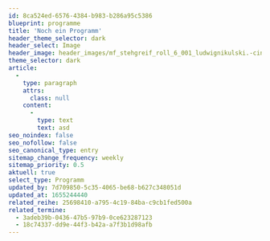 ```yaml
---
id: 8ca524ed-6576-4384-b983-b286a95c5386
blueprint: programme
title: 'Noch ein Programm'
header_theme_selector: dark
header_select: Image
header_image: header_images/mf_stehgreif_roll_6_001_ludwignikulski.-cinematic.jpg
theme_selector: dark
article:
  -
    type: paragraph
    attrs:
      class: null
    content:
      -
        type: text
        text: asd
seo_noindex: false
seo_nofollow: false
seo_canonical_type: entry
sitemap_change_frequency: weekly
sitemap_priority: 0.5
aktuell: true
select_type: Programm
updated_by: 7d709850-5c35-4065-be68-b627c348051d
updated_at: 1655244440
related_reihe: 25698410-a795-4c19-84ba-c9cb1fed500a
related_termine:
  - 3adeb39b-0436-47b5-97b9-0ce623287123
  - 18c74337-dd9e-44f3-b42a-a7f3b1d98afb
---
```


